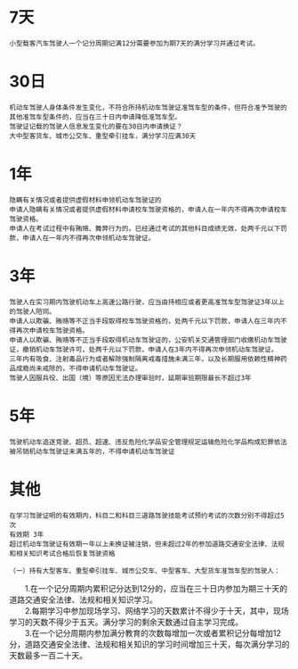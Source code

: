 # 7天  
	小型载客汽车驾驶人一个记分周期记满12分需要参加为期7天的满分学习并通过考试。  
  
  
  
  
  
  
  
  
  
# 30日  
	机动车驾驶人身体条件发生变化，不符合所持机动车驾驶证准驾车型的条件，但符合准予驾驶的其他准驾车型条件的，应当在三十日内申请降低准驾车型。  
	驾驶证记载的驾驶人信息发生变化的要在30日内申请换证？  
	大中型客货车、城市公交车、重型牵引挂车，满分学习应满30天  
  
  
  
  
  
  
  
  
  
  
  
# 1年  
	隐瞒有关情况或者提供虚假材料申领机动车驾驶证的  
	申请人隐瞒有关情况或者提供虚假材料申请校车驾驶资格的，申请人在一年内不得再次申请校车驾驶资格。  
	申请人在考试过程中有贿赂、舞弊行为的，已经通过考试的其他科目成绩无效，处两千元以下罚款，申请人在一年内不得再次申领机动车驾驶证。  
	  
	  
	  
	  
	  
	  
	  
	  
	  
# 3年  
	驾驶人在实习期内驾驶机动车上高速公路行驶，应当由持相应或者更高准驾车型驾驶证3年以上的驾驶人陪同。  
	申请人以欺骗、贿赂等不正当手段取得校车驾驶资格的，处两千元以下罚款，申请人在三年内不得再次申请校车驾驶资格。	  
	申请人以欺骗、贿赂等不正当手段取得机动车驾驶证的，公安机关交通管理部门收缴机动车驾驶证，撤销机动车驾驶许可，处两千元以下罚款，申请人在3年内不得再次申领机动车驾驶证。  
	三年内有吸食、注射毒品行为或者解除强制隔离戒毒措施未满三年，以及长期服用依赖性精神药品成瘾尚未戒除的，不得申请机动车驾驶证。  
	驾驶人因服兵役、出国（境）等原因无法办理审验时，延期审验期限最长不超过3年  
	  
	  
	  
	  
	  
	  
	  
	  
	  
# 5年  
	驾驶机动车追逐竞驶、超员、超速、违反危险化学品安全管理规定运输危险化学品构成犯罪依法被吊销机动车驾驶证未满五年的，不得申请机动车驾驶证  
	  
	  
	  
	  
	  
# 其他  
	在学习驾驶证明的有效期内，科目二和科目三道路驾驶技能考试预约考试的次数分别不得超过5次  
	有效期 3年  
	超过机动车驾驶证有效期一年以上未换证被注销，但未超过2年的参加道路交通安全法律、法规和相关知识考试合格后恢复驾驶资格  
  
	（一）持有大型客车、重型牵引挂车、城市公交车、中型客车、大型货车准驾车型的驾驶人：  
  
　　1.在一个记分周期内累积记分达到12分的，应当在三十日内参加为期三十天的道路交通安全法律、法规和相关知识学习。  
　　2.每期学习中参加现场学习、网络学习的天数累计不得少于十天，其中，现场学习的天数不得少于五天。满分学习的剩余天数通过自主学习完成。  
　　3.在一个记分周期内参加满分教育的次数每增加一次或者累积记分每增加12分，道路交通安全法律、法规和相关知识的学习时间增加三十天，每次满分学习的天数最多一百二十天。